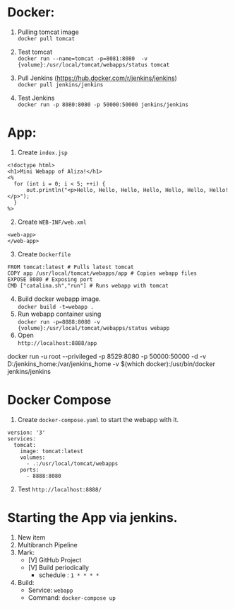 # Docker:
1. Pulling tomcat image  
`docker pull tomcat`

2. Test tomcat  
`docker run --name=tomcat -p=8081:8080  -v {volume}:/usr/local/tomcat/webapps/status tomcat`

3. Pull Jenkins (https://hub.docker.com/r/jenkins/jenkins)  
`docker pull jenkins/jenkins`

4. Test Jenkins  
`docker run -p 8080:8080 -p 50000:50000 jenkins/jenkins`

# App:
1. Create `index.jsp`
```
<!doctype html>
<h1>Mini Webapp of Aliza!</h1>
<%
  for (int i = 0; i < 5; ++i) {
      out.println("<p>Hello, Hello, Hello, Hello, Hello, Hello, Hello!</p>");
  }
%>
```
2. Create `WEB-INF/web.xml`
```
<web-app>
</web-app>
```
3. Create `Dockerfile`
```
FROM tomcat:latest # Pulls latest tomcat
COPY app /usr/local/tomcat/webapps/app # Copies webapp files
EXPOSE 8080 # Exposing port
CMD ["catalina.sh","run"] # Runs webapp with tomcat
```
4. Build docker webapp image.  
`docker build -t=webapp .`
5. Run webapp container using  
`docker run -p=8888:8080 -v {volume}:/usr/local/tomcat/webapps/status webapp`
6. Open  
`http://localhost:8888/app`

docker run -u root --privileged -p 8529:8080 -p 50000:50000 -d -v D:/jenkins_home:/var/jenkins_home -v $(which docker):/usr/bin/docker  jenkins/jenkins

# Docker Compose
1. Create `docker-compose.yaml` to start the webapp with it.
```
version: '3'
services:
  tomcat:
    image: tomcat:latest
    volumes:
      - .:/usr/local/tomcat/webapps
    ports:
      - 8888:8080
```
2. Test `http://localhost:8888/`

# Starting the App via jenkins.
1. New item
2. Multibranch Pipeline
3. Mark:  
    - [V] GitHub Project
    - [V] Build periodically
      - schedule : `1 * * * * `
4. Build:
    - Service: `webapp`
    - Command: `docker-compose up`